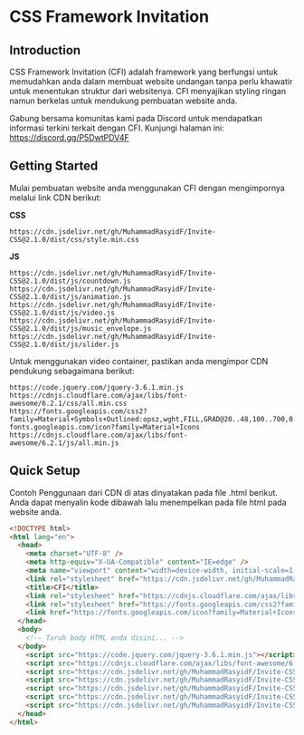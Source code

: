 # CSS Framework Invitation

## Introduction

CSS Framework Invitation (CFI) adalah framework yang berfungsi untuk memudahkan anda dalam membuat website undangan tanpa perlu khawatir untuk menentukan struktur dari websitenya. CFI menyajikan styling ringan namun berkelas untuk mendukung pembuatan website anda.

Gabung bersama komunitas kami pada Discord untuk mendapatkan informasi terkini terkait dengan CFI. Kunjungi halaman ini: https://discord.gg/P5DwtPDV4F

## Getting Started

Mulai pembuatan website anda menggunakan CFI dengan mengimpornya melalui link CDN berikut:

**CSS**

```
https://cdn.jsdelivr.net/gh/MuhammadRasyidF/Invite-CSS@2.1.0/dist/css/style.min.css
```

**JS**

```
https://cdn.jsdelivr.net/gh/MuhammadRasyidF/Invite-CSS@2.1.0/dist/js/countdown.js
https://cdn.jsdelivr.net/gh/MuhammadRasyidF/Invite-CSS@2.1.0/dist/js/animation.js
https://cdn.jsdelivr.net/gh/MuhammadRasyidF/Invite-CSS@2.1.0/dist/js/video.js
https://cdn.jsdelivr.net/gh/MuhammadRasyidF/Invite-CSS@2.1.0/dist/js/music_envelope.js
https://cdn.jsdelivr.net/gh/MuhammadRasyidF/Invite-CSS@2.1.0/dist/js/slider.js
```

Untuk menggunakan video container, pastikan anda mengimpor CDN pendukung sebagaimana berikut:

```
https://code.jquery.com/jquery-3.6.1.min.js
https://cdnjs.cloudflare.com/ajax/libs/font-awesome/6.2.1/css/all.min.css
https://fonts.googleapis.com/css2?family=Material+Symbols+Outlined:opsz,wght,FILL,GRAD@20..48,100..700,0..1,-50..200
fonts.googleapis.com/icon?family=Material+Icons
https://cdnjs.cloudflare.com/ajax/libs/font-awesome/6.2.1/js/all.min.js

```

## Quick Setup

Contoh Penggunaan dari CDN di atas dinyatakan pada file .html berikut. Anda dapat menyalin kode dibawah lalu menempelkan pada file html pada website anda.

```html
<!DOCTYPE html>
<html lang="en">
  <head>
    <meta charset="UTF-8" />
    <meta http-equiv="X-UA-Compatible" content="IE=edge" />
    <meta name="viewport" content="width=device-width, initial-scale=1.0" />
    <link rel="stylesheet" href="https://cdn.jsdelivr.net/gh/MuhammadRasyidF/Invite-CSS@2.1.0/dist/css/style.min.css" />
    <title>CFI</title>
    <link rel="stylesheet" href="https://cdnjs.cloudflare.com/ajax/libs/font-awesome/6.2.1/css/all.min.css"/>
    <link rel="stylesheet" href="https://fonts.googleapis.com/css2?family=Material+Symbols+Outlined:opsz,wght,FILL,GRAD@20..48,100..700,0..1,-50..200" />
    <link href="https://fonts.googleapis.com/icon?family=Material+Icons" rel="stylesheet">
  </head>
  <body>
    <!-- Taruh body HTML anda disini... -->
  </body>
    <script src="https://code.jquery.com/jquery-3.6.1.min.js"></script>
    <script src="https://cdnjs.cloudflare.com/ajax/libs/font-awesome/6.2.1/js/all.min.js"></script>
    <script src="https://cdn.jsdelivr.net/gh/MuhammadRasyidF/Invite-CSS@2.1.0/dist/js/countdown.js"></script>
    <script src="https://cdn.jsdelivr.net/gh/MuhammadRasyidF/Invite-CSS@2.1.0/dist/js/animation.js"></script>
    <script src="https://cdn.jsdelivr.net/gh/MuhammadRasyidF/Invite-CSS@2.1.0/dist/js/video.js"></script>
    <script src="https://cdn.jsdelivr.net/gh/MuhammadRasyidF/Invite-CSS@2.1.0/dist/js/music_envelope.js"></script>
    <script src="https://cdn.jsdelivr.net/gh/MuhammadRasyidF/Invite-CSS@2.1.0/dist/js/slider.js"></script>
  </head>
</html>
```
